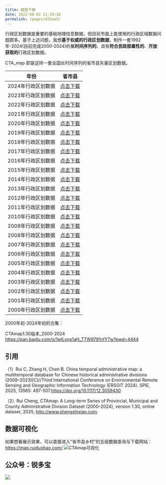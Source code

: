 ```yaml
---
title: 数据下载
date: 2022-08-01 11:19:16
permalink: /pages/d35ae5/
---
```


行政区划数据是重要的基础地理信息数据，但目前市面上能使用的行政区域数据问题颇多。基于上述问题，我想**基于权威的行政区划数据**，制作一套1992年-2024(目前完成2000-2024)的**长时间序列的**、具有**符合民政部属性的**、**开放获取的**行政区划数据。

CTA_map 即是这样一套全国长时间序列的省市县矢量区划数据。



| 年份               | 省市县                                                       |
| ------------------ | ------------------------------------------------------------ |
| 2024年行政区划数据 | [点击下载](https://pan.baidu.com/s/1uDH4R0IG12Pz87slJhq4Ig?pwd=4444 )            |
| 2023年行政区划数据 | [点击下载](https://pan.baidu.com/s/1vqsYJknsF2tOw1Kit3c8Qg?pwd=4444 )            |
| 2022年行政区划数据 | [点击下载](https://pan.baidu.com/s/1QXsxvM-KVxCKaqj5x2GWzw?pwd=4444 )            |
| 2021年行政区划数据 | [点击下载](https://pan.baidu.com/s/1xZjgvG8zHyDJrd2yPF25pQ?pwd=4444 )            |
| 2020年行政区划数据 | [点击下载](https://pan.baidu.com/s/1PsBxw95z_iPjUpIth4LB4g?pwd=4444 )            |
| 2019年行政区划数据 | [点击下载](https://pan.baidu.com/s/1wLFHYkAx5hNuxyIpUYG2iw?pwd=4444 )            |
| 2018年行政区划数据 | [点击下载](https://pan.baidu.com/s/1ufcT51HExVfQgSF81RflYQ?pwd=4444 )            |
| 2017年行政区划数据 | [点击下载](https://pan.baidu.com/s/1Pu9AzqGafo-p4sSYHlgoPw?pwd=4444 )            |
| 2016年行政区划数据 | [点击下载](https://pan.baidu.com/s/1WDc-EJ3iQ1LNjjOLtypmWA?pwd=4444 )            |
| 2015年行政区划数据 | [点击下载](https://pan.baidu.com/s/1EzKjtjo0FR-mxkZGA8lOFQ?pwd=4444 )            |
| 2014年行政区划数据 | [点击下载](https://pan.baidu.com/s/178_4tu-rNZBmhCuJZo7QmQ?pwd=4444 )            |
| 2013年行政区划数据 | [点击下载](https://pan.baidu.com/s/1vrBCPONjPO_KzIOK26Ryig?pwd=4444) |
| 2012年行政区划数据 | [点击下载](https://pan.baidu.com/s/1unxaAfcS2KndNdtiv-K-Bg?pwd=4444)            |
| 2011年行政区划数据 | [点击下载](https://pan.baidu.com/s/1KGSQjNNgfNHACbAtm-RS4A?pwd=4444 )            |
| 2010年行政区划数据 | [点击下载](https://pan.baidu.com/s/1U8Tmml6jzCx9-VR495N0sg?pwd=4444)            |
| 2009年行政区划数据 | [点击下载](https://pan.baidu.com/s/13V-BDfVTbegPrlP4ZdIDVQ?pwd=4444)            |
| 2008年行政区划数据 | [点击下载](https://pan.baidu.com/s/17Sz-q8N2ZDcfliLG6Bq0HQ?pwd=4444 )            |
| 2007年行政区划数据 | [点击下载](https://pan.baidu.com/s/1Txy2i6zpWYpd0aNmgU93vg?pwd=4444 )            |
| 2006年行政区划数据 | [点击下载](https://pan.baidu.com/s/1uG2oreuN1_tZU-mlu70SWw?pwd=4444) |
| 2005年行政区划数据 | [点击下载](https://pan.baidu.com/s/1EYtclxIGgqTX6HFOJKrOkQ?pwd=4444)            |
| 2004年行政区划数据 | [点击下载](https://pan.baidu.com/s/1yDiD7Msd9UJaz4pXy2Ov0w?pwd=4444 )            |
| 2003年行政区划数据 | [点击下载](https://pan.baidu.com/s/1zNIfdfCYKJOauQb3Ls67bA?pwd=4444)            |
| 2002年行政区划数据 | [点击下载](https://pan.baidu.com/s/11a1vGkAHG-jfsI4u6FrywA?pwd=4444)            |
| 2001年行政区划数据 | [点击下载](https://pan.baidu.com/s/1t8rxM0l2aYXMrNG9_I7Xeg?pwd=4444)            |
| 2000年行政区划数据 | [点击下载](https://pan.baidu.com/s/1WQiI1XWp-Gr_Vh7mH3CiOw?pwd=4444)            |


2000年初-2024年初的合集：

CTAmap1.30版本_2000-2024   
https://pan.baidu.com/s/1wILynp1aH_TTW9791nfY7w?pwd=4444

## 引用
（1）Rui C, Zhang H, Chen B. China temporal administrative map: a multitemporal database for Chinese historical administrative divisions (2009–2023)[C]//Third International Conference on Environmental Remote Sensing and Geographic Information Technology (ERSGIT 2024). SPIE, 2025, 13565: 497-507.https://doi.org/10.1117/12.3059430

（2）Rui Cheng, CTAmap: A Long-term Series of Provincial, Municipal and County Administrative Division Dataset (2000–2024), version 1.30, online dataset, 2025, http://www.shengshixian.com.


## 数据可视化
如果想看展示效果，可以直接进入“省市县乡村”的五级数据查询与下载网站：https://map.ruiduobao.com/
![CTAmap可视化](http://pics.landcover100.com/i/2023/11/02/65437f851c16c.jpg)


## 公众号：锐多宝

![](http://pics.landcover100.com/pics/6241778738d1e.jpg)